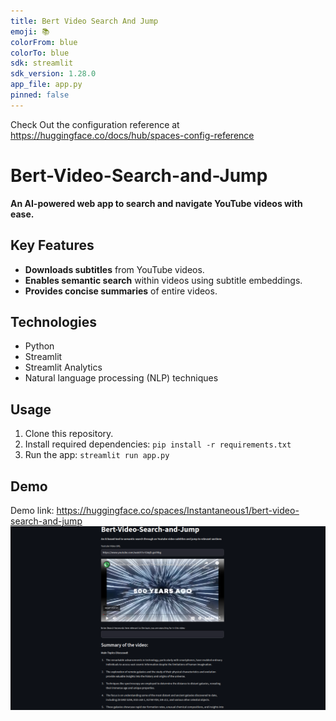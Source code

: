 ```yaml
---
title: Bert Video Search And Jump
emoji: 📚
colorFrom: blue
colorTo: blue
sdk: streamlit
sdk_version: 1.28.0
app_file: app.py
pinned: false
---
```


Check Out the configuration reference at https://huggingface.co/docs/hub/spaces-config-reference

# Bert-Video-Search-and-Jump

**An AI-powered web app to search and navigate YouTube videos with ease.**

## Key Features

- **Downloads subtitles** from YouTube videos.
- **Enables semantic search** within videos using subtitle embeddings.
- **Provides concise summaries** of entire videos.

## Technologies

- Python
- Streamlit
- Streamlit Analytics
- Natural language processing (NLP) techniques

## Usage

1. Clone this repository.
2. Install required dependencies: `pip install -r requirements.txt`
3. Run the app: `streamlit run app.py`

## Demo

Demo link: https://huggingface.co/spaces/Instantaneous1/bert-video-search-and-jump
![Demo](ui.png)
